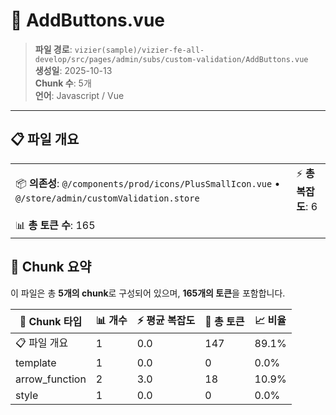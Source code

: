 # 📄 AddButtons.vue

> **파일 경로**: `vizier(sample)/vizier-fe-all-develop/src/pages/admin/subs/custom-validation/AddButtons.vue`  
> **생성일**: 2025-10-13  
> **Chunk 수**: 5개  
> **언어**: Javascript / Vue
---





## 📋 파일 개요

| | |
|--|--|
| 📦 **의존성**: `@/components/prod/icons/PlusSmallIcon.vue` • `@/store/admin/customValidation.store` | ⚡ **총 복잡도**: 6 |
| 📊 **총 토큰 수**: 165 |  |






## 🧩 Chunk 요약

이 파일은 총 **5개의 chunk**로 구성되어 있으며, **165개의 토큰**을 포함합니다.

| 🧩 Chunk 타입 | 📊 개수 | ⚡ 평균 복잡도 | 📝 총 토큰 | 📈 비율 |
|---------------|--------|-------------|----------|--------|
| 📋 파일 개요 | 1 | 0.0 | 147 | 89.1% |
| template | 1 | 0.0 | 0 | 0.0% |
| arrow_function | 2 | 3.0 | 18 | 10.9% |
| style | 1 | 0.0 | 0 | 0.0% |


